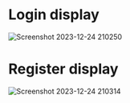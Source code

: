 # Login display
![Screenshot 2023-12-24 210250](https://github.com/lcaohoanq/Java-Login-App/assets/136492579/566009f5-1672-496a-a8db-2f469bbaacce)

# Register display
![Screenshot 2023-12-24 210314](https://github.com/lcaohoanq/Java-Login-App/assets/136492579/3c35e800-d8cb-4b94-a9aa-007bfe3bcff9)
